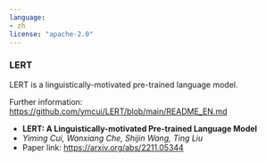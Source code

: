 ```yaml
---
language: 
- zh
license: "apache-2.0"
---
```

### LERT
LERT is a linguistically-motivated pre-trained language model.

Further information: https://github.com/ymcui/LERT/blob/main/README_EN.md

- **LERT: A Linguistically-motivated Pre-trained Language Model**
- *Yiming Cui, Wanxiang Che, Shijin Wang, Ting Liu*
- Paper link: https://arxiv.org/abs/2211.05344
